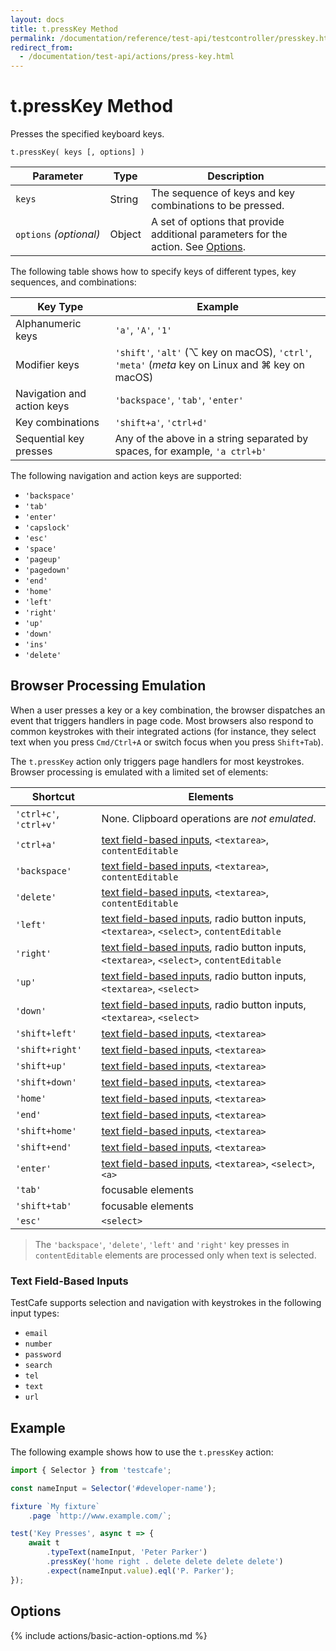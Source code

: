 ```yaml
---
layout: docs
title: t.pressKey Method
permalink: /documentation/reference/test-api/testcontroller/presskey.html
redirect_from:
  - /documentation/test-api/actions/press-key.html
---
```

# t.pressKey Method

Presses the specified keyboard keys.

```text
t.pressKey( keys [, options] )
```

Parameter | Type   | Description
--------- | ------ | --------------------------------------------------------
`keys`    | String | The sequence of keys and key combinations to be pressed.
`options`&#160;*(optional)*  | Object | A set of options that provide additional parameters for the action. See [Options](#options).

The following table shows how to specify keys of different types, key sequences, and combinations:

Key Type                   | Example
-------------------------- | ------
Alphanumeric keys          | `'a'`, `'A'`, `'1'`
Modifier keys              | `'shift'`, `'alt'` (⌥ key on macOS), `'ctrl'`, `'meta'` (*meta* key on Linux and ⌘ key on macOS)
Navigation and action keys | `'backspace'`, `'tab'`, `'enter'`
Key combinations           | `'shift+a'`, `'ctrl+d'`
Sequential key presses     | Any of the above in a string separated by spaces, for example, `'a ctrl+b'`

The following navigation and action keys are supported:

* `'backspace'`
* `'tab'`
* `'enter'`
* `'capslock'`
* `'esc'`
* `'space'`
* `'pageup'`
* `'pagedown'`
* `'end'`
* `'home'`
* `'left'`
* `'right'`
* `'up'`
* `'down'`
* `'ins'`
* `'delete'`

## Browser Processing Emulation

When a user presses a key or a key combination, the browser dispatches an event that triggers handlers in page code. Most browsers also respond to common keystrokes with their integrated actions (for instance, they select text when you press `Cmd/Ctrl+A` or switch focus when you press `Shift+Tab`).

The `t.pressKey` action only triggers page handlers for most keystrokes. Browser processing is emulated with a limited set of elements:

Shortcut        | Elements
--------------- | -----------
`'ctrl+c'`, `'ctrl+v'` | None. Clipboard operations are *not emulated*.
`'ctrl+a'`      | [text field-based inputs](#text-field-based-inputs), `<textarea>`, `contentEditable`
`'backspace'`   | [text field-based inputs](#text-field-based-inputs), `<textarea>`, `contentEditable`
`'delete'`      | [text field-based inputs](#text-field-based-inputs), `<textarea>`, `contentEditable`
`'left'`        | [text field-based inputs](#text-field-based-inputs), radio button inputs, `<textarea>`, `<select>`, `contentEditable`
`'right'`       | [text field-based inputs](#text-field-based-inputs), radio button inputs, `<textarea>`, `<select>`, `contentEditable`
`'up'`          | [text field-based inputs](#text-field-based-inputs), radio button inputs, `<textarea>`, `<select>`
`'down'`        | [text field-based inputs](#text-field-based-inputs), radio button inputs, `<textarea>`, `<select>`
`'shift+left'`  | [text field-based inputs](#text-field-based-inputs), `<textarea>`
`'shift+right'` | [text field-based inputs](#text-field-based-inputs), `<textarea>`
`'shift+up'`    | [text field-based inputs](#text-field-based-inputs), `<textarea>`
`'shift+down'`  | [text field-based inputs](#text-field-based-inputs), `<textarea>`
`'home'`        | [text field-based inputs](#text-field-based-inputs), `<textarea>`
`'end'`         | [text field-based inputs](#text-field-based-inputs), `<textarea>`
`'shift+home'`  | [text field-based inputs](#text-field-based-inputs), `<textarea>`
`'shift+end'`   | [text field-based inputs](#text-field-based-inputs), `<textarea>`
`'enter'`       | [text field-based inputs](#text-field-based-inputs), `<textarea>`, `<select>`, `<a>`
`'tab'`         | focusable elements
`'shift+tab'`   | focusable elements
`'esc'`         | `<select>`

> The `'backspace'`, `'delete'`, `'left'` and `'right'` key presses in `contentEditable` elements are processed only when text is selected.

### Text Field-Based Inputs

TestCafe supports selection and navigation with keystrokes in the following input types:

* `email`
* `number`
* `password`
* `search`
* `tel`
* `text`
* `url`

## Example

The following example shows how to use the `t.pressKey` action:

```js
import { Selector } from 'testcafe';

const nameInput = Selector('#developer-name');

fixture `My fixture`
    .page `http://www.example.com/`;

test('Key Presses', async t => {
    await t
        .typeText(nameInput, 'Peter Parker')
        .pressKey('home right . delete delete delete delete')
        .expect(nameInput.value).eql('P. Parker');
});
```

## Options

{% include actions/basic-action-options.md %}
